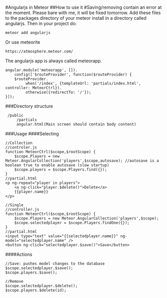 #Angularjs in Meteor
##How to use it
#Saving/removing contain an error at the moment. Please bare with me, it will be fixed tomorrow.
Add these files to the packages directory of your meteor install in a directory called angularjs. Then in your project do:

    meteor add angularjs
    
Or use meteorite

    https://atmosphere.meteor.com/
    
The angularjs app is always called meteorapp.

    angular.module('meteorapp', []).
        config(['$routeProvider', function($routeProvider) {
        $routeProvider.
             when('/index', {templateUrl: 'partials/index.html',   controller: MeteorCtrl}).
             otherwise({redirectTo: '/'});
    }]);
###Directory structure

     /public
         /partials
         angular.html(Main screen should contain body content)

###Usage
####Selecting

    //Collection
    //controler.js
    function MeteorCtrl($scope,$rootScope) {
        $scope.Players = new Meteor.AngularCollection('players',$scope,autosave); //autosave is a boolean true to enable autosave (slow startup)
        $scope.players = $scope.Players.find({});
    }
    //partial.html
    <p ng-repeat="player in players">
        <a ng-click="player.$delete()">Delete</a>
        {{player.name}}
    </p>

    //Single
    //controller.js
    function MeteorCtrl($scope,$rootScope) {
        $scope.Players = new Meteor.AngularCollection('players',$scope);
        $scope.selectedplayer = $scope.Players.findOne({});
    }
    //partial.html
    <input type="text" value="{{selectedplayer.name}}" ng-model="selectedplayer.name" />
    <button ng-click="selectedplayer.$save()">Save</button>

####Actions

    //Save: pushes model changes to the database
    $scope.selectedplayer.$save();
    $scope.players.$save();

    //Remove
    $scope.selectedplayer.$delete();
    $scope.players.$delete(id);


